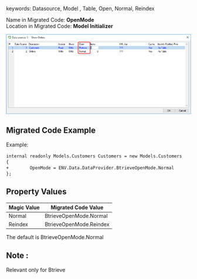﻿keywords: Datasource, Model , Table, Open, Normal, Reindex


Name in Migrated Code: **OpenMode**  
Location in Migrated Code: **Model Initializer** 

![](2017-11-28_16h23_05.png)

## Migrated Code Example 

Example:
```csdiff
internal readonly Models.Customers Customers = new Models.Customers
{ 
+        OpenMode = ENV.Data.DataProvider.BtrieveOpenMode.Normal
};
```  

## Property Values

| Magic Value| Migrated Code Value     |
|------------|-------------------------|
| Normal     | BtrieveOpenMode.Normal  |
| Reindex    | BtrieveOpenMode.Reindex |

The default is BtrieveOpenMode.Normal

## Note :
Relevant only for Btrieve

